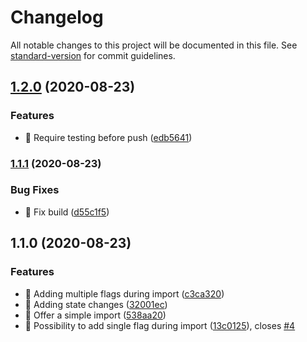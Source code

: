 # Changelog

All notable changes to this project will be documented in this file. See [standard-version](https://github.com/conventional-changelog/standard-version) for commit guidelines.

## [1.2.0](https://github.com/XmXGamer/ngx-feature-flags-testing/compare/v1.1.1...v1.2.0) (2020-08-23)


### Features

* 🎸 Require testing before push ([edb5641](https://github.com/XmXGamer/ngx-feature-flags-testing/commit/edb5641fd0c74383e5f6b1f8383063803418ca40))

### [1.1.1](https://github.com/XmXGamer/ngx-feature-flags-testing/compare/v1.1.0...v1.1.1) (2020-08-23)


### Bug Fixes

* 🐛 Fix build ([d55c1f5](https://github.com/XmXGamer/ngx-feature-flags-testing/commit/d55c1f546abf1ba3c64660c1eda5fc89ecdef473))

## 1.1.0 (2020-08-23)


### Features

* 🎸 Adding multiple flags during import ([c3ca320](https://github.com/XmXGamer/ngx-feature-flags-testing/commit/c3ca320d1775d88b44d8ffa4626e9d32bcbc2b63))
* 🎸 Adding state changes ([32001ec](https://github.com/XmXGamer/ngx-feature-flags-testing/commit/32001ece276f0605a2af06c317fa66ba20c189d7))
* 🎸 Offer a simple import ([538aa20](https://github.com/XmXGamer/ngx-feature-flags-testing/commit/538aa200e7dec273db8005092d0b53d8c5d76586))
* 🎸 Possibility to add single flag during import ([13c0125](https://github.com/XmXGamer/ngx-feature-flags-testing/commit/13c01254377e61d166412b0eddae3a4623f2661c)), closes [#4](https://github.com/XmXGamer/ngx-feature-flags-testing/issues/4)
